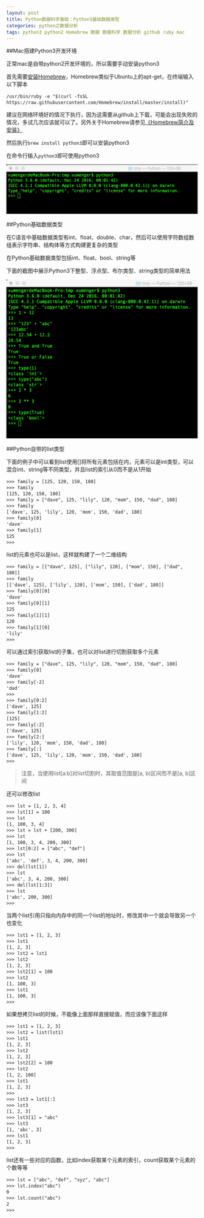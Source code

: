 ```yaml
---
layout: post
title: Python数据科学基础：Python3基础数据类型
categories: python之数据分析
tags: python3 python2 Homebrew 数据 数据科学 数据分析 github ruby mac
---
```


##Mac搭建Python3开发环境

正常mac是自带python2开发环境的，所以需要手动安装python3

首先需要[安装Homebrew](http://brew.sh/index_zh-cn.html)，Homebrew类似于Ubuntu上的apt-get，在终端输入以下脚本

```
/usr/bin/ruby -e "$(curl -fsSL https://raw.githubusercontent.com/Homebrew/install/master/install)"
```

建议在网络环境好的情况下执行，因为这需要从github上下载，可能会出现失败的情况，多试几次应该就可以了。另外关于Homebrew请参见[《Homebrew简介及安装》](http://www.cnblogs.com/lzrabbit/p/4032515.html)

然后执行`brew install python3`即可以安装python3

在命令行输入`python3`即可使用python3

![image](../media/image/2017-01-09/21.png)

##Python基础数据类型

在C语言中基础数据类型有int、float、double、char，然后可以使用字符数组数组表示字符串、结构体等方式构建更复杂的类型

在Python基础数据类型包括int、float、bool、string等

下面的截图中展示Python3下整型、浮点型、布尔类型、string类型的简单用法

![image](../media/image/2017-01-09/22.png)

##Python自带的list类型

下面的例子中可以看到list使用[]将所有元素包括在内，元素可以是int类型，可以混合int、string等不同类型，并且list的索引从0而不是从1开始

```
>>> family = [125, 120, 150, 180]
>>> family
[125, 120, 150, 180]
>>> family = ["dave", 125, "lily", 120, "mom", 150, "dad", 180]
>>> family
['dave', 125, 'lily', 120, 'mom', 150, 'dad', 180]
>>> family[0]
'dave'
>>> family[1]
125
>>> 
```

list的元素也可以是list，这样就构建了一个二维结构

```
>>> family = [["dave", 125], ["lily", 120], ["mom", 150], ["dad", 180]]
>>> family
[['dave', 125], ['lily', 120], ['mom', 150], ['dad', 180]]
>>> family[0][0]
'dave'
>>> family[0][1]
125
>>> family[1][1]
120
>>> family[1][0]
'lily'
>>> 
```

可以通过索引获取list的子集，也可以对list进行切割获取多个元素

```
>>> family = ["dave", 125, "lily", 120, "mom", 150, "dad", 180]
>>> family[0]
'dave'
>>> family[-2]
'dad'
>>> 
>>> family[0:2]
['dave', 125]
>>> family[1:2]
[125]
>>> family[:2]
['dave', 125]
>>> family[2:]
['lily', 120, 'mom', 150, 'dad', 180]
>>> family[:]
['dave', 125, 'lily', 120, 'mom', 150, 'dad', 180]
>>> 
```

>注意，当使用list[a:b]对list切割时，其取值范围是[a, b)区间而不是[a, b]区间

还可以修改list

```
>>> lst = [1, 2, 3, 4]
>>> lst[1] = 100
>>> lst
[1, 100, 3, 4]
>>> lst = lst + [200, 300]
>>> lst
[1, 100, 3, 4, 200, 300]
>>> lst[0:2] = ["abc", "def"]
>>> lst
['abc', 'def', 3, 4, 200, 300]
>>> del(lst[1])
>>> lst
['abc', 3, 4, 200, 300]
>>> del(lst[1:3])
>>> lst
['abc', 200, 300]
>>> 
```

当两个list引用只指向内存中的同一个list的地址时，修改其中一个就会导致另一个也变化

```
>>> lst1 = [1, 2, 3]
>>> lst1
[1, 2, 3]
>>> lst2 = lst1
>>> lst2
[1, 2, 3]
>>> lst2[1] = 100
>>> lst2
[1, 100, 3]
>>> lst1
[1, 100, 3]
>>> 
```

如果想拷贝list的时候，不能像上面那样直接赋值，而应该像下面这样

```
>>> lst1 = [1, 2, 3]
>>> lst2 = list(lst1)
>>> lst1
[1, 2, 3]
>>> lst2
[1, 2, 3]
>>> lst2[2] = 100
>>> lst2
[1, 2, 100]
>>> lst1
[1, 2, 3]
>>> 
>>> lst3 = lst1[:]
>>> lst3
[1, 2, 3]
>>> lst3[1] = "abc"
>>> lst3
[1, 'abc', 3]
>>> lst1
[1, 2, 3]
>>> 
```

list还有一些对应的函数，比如index获取某个元素的索引，count获取某个元素的个数等等

```
>>> lst = ["abc", "def", "xyz", "abc"]
>>> lst.index("abc")
0
>>> lst.count("abc")
2
>>> 
```